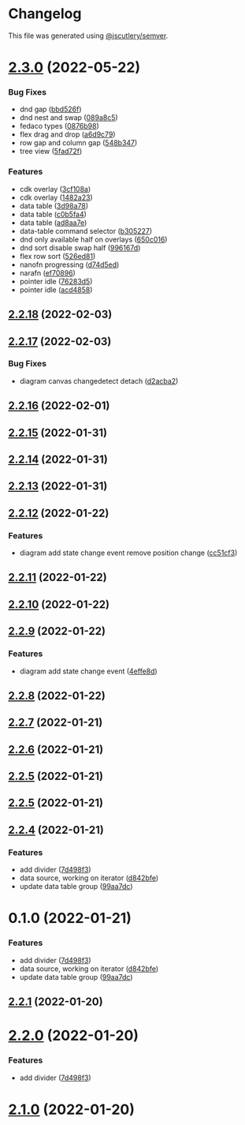 # Changelog

This file was generated using [@jscutlery/semver](https://github.com/jscutlery/semver).

# [2.3.0](https://github.com/gradii/triangle/compare/triangle-2.2.18...triangle-2.3.0) (2022-05-22)


### Bug Fixes

* dnd gap ([bbd526f](https://github.com/gradii/triangle/commit/bbd526f393d29fc6eebd097cfdeda3d4fbe3a920))
* dnd nest and swap ([089a8c5](https://github.com/gradii/triangle/commit/089a8c5b5a55aa27761123fdc0fb9ad36c857bd3))
* fedaco types ([0876b98](https://github.com/gradii/triangle/commit/0876b98b443d2fb89d159bfd4ad936b6903e77b2))
* flex drag and drop ([a6d9c79](https://github.com/gradii/triangle/commit/a6d9c79b62428fa43453d7bc8f8dcf6325019f0b))
* row gap and column gap ([548b347](https://github.com/gradii/triangle/commit/548b34718ebc85873b61a7b86219517c6ff69096))
* tree view ([5fad72f](https://github.com/gradii/triangle/commit/5fad72f2bcbb452457e1d374905ba2431621294f))


### Features

* cdk overlay ([3cf108a](https://github.com/gradii/triangle/commit/3cf108ab34da9d5d53b92b41f069b1566a0b42a1))
* cdk overlay ([1482a23](https://github.com/gradii/triangle/commit/1482a2362d1cadbf2e2b2f7b46ef81a3d67d4d29))
* data table ([3d98a78](https://github.com/gradii/triangle/commit/3d98a780a8fa1d18119a01098ee203547832e69d))
* data table ([c0b5fa4](https://github.com/gradii/triangle/commit/c0b5fa441a3951b46447a763989545703dab297d))
* data table ([ad8aa7e](https://github.com/gradii/triangle/commit/ad8aa7e9a08ba2a189ac60405d13d126efd5b6be))
* data-table command selector ([b305227](https://github.com/gradii/triangle/commit/b305227612489e2b9768595220d4ac2fdfa32ff7))
* dnd only available half on overlays ([650c016](https://github.com/gradii/triangle/commit/650c0164bfd91b4e60a10e562b92b1fb3e13fd4a))
* dnd sort disable swap half ([996167d](https://github.com/gradii/triangle/commit/996167d78f991cd74b4047c68965ee89f6485565))
* flex row sort ([526ed81](https://github.com/gradii/triangle/commit/526ed8195196aca9965e21d4c4f0c0daebd37129))
* nanofn progressing ([d74d5ed](https://github.com/gradii/triangle/commit/d74d5ed9fbdc2f561ec7201d9f501401d3006789))
* narafn ([ef70896](https://github.com/gradii/triangle/commit/ef70896e6027a1e86a134abf7b14e2370619035a))
* pointer idle ([76283d5](https://github.com/gradii/triangle/commit/76283d5ca6ec8b216a72df394bd05d95245e11ff))
* pointer idle ([acd4858](https://github.com/gradii/triangle/commit/acd4858318bbf2030c03811a36211c9202d8a620))



## [2.2.18](https://github.com/gradii/triangle/compare/triangle-2.2.17...triangle-2.2.18) (2022-02-03)



## [2.2.17](https://github.com/gradii/triangle/compare/triangle-2.2.16...triangle-2.2.17) (2022-02-03)


### Bug Fixes

* diagram canvas changedetect detach ([d2acba2](https://github.com/gradii/triangle/commit/d2acba209de9024152ef84611e4f7a2ed879787a))



## [2.2.16](https://github.com/gradii/triangle/compare/triangle-2.2.15...triangle-2.2.16) (2022-02-01)



## [2.2.15](https://github.com/gradii/triangle/compare/triangle-2.2.14...triangle-2.2.15) (2022-01-31)



## [2.2.14](https://github.com/gradii/triangle/compare/triangle-2.2.13...triangle-2.2.14) (2022-01-31)



## [2.2.13](https://github.com/gradii/triangle/compare/triangle-2.2.12...triangle-2.2.13) (2022-01-31)



## [2.2.12](https://github.com/gradii/triangle/compare/triangle-2.2.11...triangle-2.2.12) (2022-01-22)


### Features

* diagram add state change event remove position change ([cc51cf3](https://github.com/gradii/triangle/commit/cc51cf3fc47e44d3489ca6ff9b949845c90077cc))



## [2.2.11](https://github.com/gradii/triangle/compare/triangle-2.2.10...triangle-2.2.11) (2022-01-22)



## [2.2.10](https://github.com/gradii/triangle/compare/triangle-2.2.9...triangle-2.2.10) (2022-01-22)



## [2.2.9](https://github.com/gradii/triangle/compare/triangle-2.2.8...triangle-2.2.9) (2022-01-22)


### Features

* diagram add state change event ([4effe8d](https://github.com/gradii/triangle/commit/4effe8d7f6d142684ccb131be61597ce4eb4fa28))



## [2.2.8](https://github.com/gradii/triangle/compare/triangle-2.2.7...triangle-2.2.8) (2022-01-22)



## [2.2.7](https://github.com/gradii/triangle/compare/triangle-2.2.6...triangle-2.2.7) (2022-01-21)



## [2.2.6](https://github.com/gradii/triangle/compare/triangle-2.2.5...triangle-2.2.6) (2022-01-21)



## [2.2.5](https://github.com/gradii/triangle/compare/triangle-2.2.4...triangle-2.2.5) (2022-01-21)



## [2.2.5](https://github.com/gradii/triangle/compare/triangle-2.2.4...triangle-2.2.5) (2022-01-21)



## [2.2.4](https://github.com/gradii/triangle/compare/triangle-0.1.0...triangle-2.2.4) (2022-01-21)

### Features

* add divider ([7d498f3](https://github.com/gradii/triangle/commit/7d498f3824d35572a61b271b30f09440d3e6a973))
* data source, working on iterator ([d842bfe](https://github.com/gradii/triangle/commit/d842bfe425943232c49aad84d928d3be19cd11fa))
* update data table group ([99aa7dc](https://github.com/gradii/triangle/commit/99aa7dc6a0ed39442f5b1b10b440acf3e3118830))


# 0.1.0 (2022-01-21)


### Features

* add divider ([7d498f3](https://github.com/gradii/triangle/commit/7d498f3824d35572a61b271b30f09440d3e6a973))
* data source, working on iterator ([d842bfe](https://github.com/gradii/triangle/commit/d842bfe425943232c49aad84d928d3be19cd11fa))
* update data table group ([99aa7dc](https://github.com/gradii/triangle/commit/99aa7dc6a0ed39442f5b1b10b440acf3e3118830))



## [2.2.1](https://github.com/gradii/triangle/compare/v2.2.0...v2.2.1) (2022-01-20)



# [2.2.0](https://github.com/gradii/triangle/compare/v2.1.0...v2.2.0) (2022-01-20)


### Features

* add divider ([7d498f3](https://github.com/gradii/triangle/commit/7d498f3824d35572a61b271b30f09440d3e6a973))



# [2.1.0](https://github.com/gradii/triangle/compare/v2.0.0...v2.1.0) (2022-01-20)
